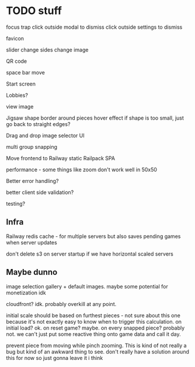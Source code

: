 # TODO stuff

focus trap
click outside modal to dismiss
click outside settings to dismiss

favicon

slider
change sides
change image

QR code

space bar move

Start screen

Lobbies?

view image

Jigsaw shape
border around pieces
hover effect
if shape is too small, just go back to straight edges?

Drag and drop image selector UI

multi group snapping

Move frontend to Railway static Railpack SPA

performance - some things like zoom don't work well in 50x50

Better error handling?

better client side validation?

testing?

## Infra

Railway redis cache - for multiple servers but also saves pending games when
server updates

don't delete s3 on server startup if we have horizontal scaled servers

## Maybe dunno

image selection gallery + default images. maybe some potential for monetization idk

cloudfront? idk. probably overkill at any point.

initial scale should be based on furthest pieces - not sure about this one
because it's not exactly easy to know when to trigger this calculation. on
initial load? ok. on reset game? maybe. on every snapped piece? probably not. we
can't just put some reactive thing onto game data and call it day.

prevent piece from moving while pinch zooming. This is kind of not really a bug
but kind of an awkward thing to see. don't really have a solution around this for now so just gonna leave it i think

